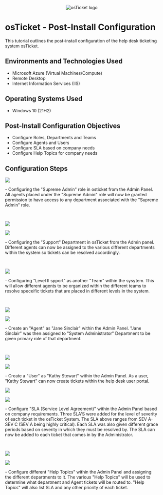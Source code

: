 <p align="center">
<img src="https://i.imgur.com/Clzj7Xs.png" alt="osTicket logo"/>
</p>

<h1>osTicket - Post-Install Configuration</h1>
This tutorial outlines the post-install configuration of the help desk ticketing system osTicket.<br />




<h2>Environments and Technologies Used</h2>

- Microsoft Azure (Virtual Machines/Compute)
- Remote Desktop
- Internet Information Services (IIS)

<h2>Operating Systems Used </h2>

- Windows 10</b> (21H2)

<h2>Post-Install Configuration Objectives</h2>

- Configure Roles, Departments and Teams
- Configure Agents and Users
- Configure SLA based on company needs
- Configure Help Topics for company needs


<h2>Configuration Steps</h2>

<p> 
<img src="https://i.imgur.com/dsXO3fk.png"/>


</p>
<p>
- Configuring the "Supreme Admin" role in osticket from the Admin Panel. All agents placed under the "Supreme Admin" role will now be granted permission to have access to any department associated with the "Supreme Admin" role. 
</p>
<br /> 

<p> 
<img src="https://i.imgur.com/DElnV6X.png"/> 
</p> 
<img src="https://i.imgur.com/sLfglbG.png"/>
</p> 
<p>
- Configuring the "Support" Department in osTicket from the Admin panel. Different agents can now be assigned to the various different departments within the system so tickets can be resolved accordingly. 
</p>
<br />

<p>
<img src="https://i.imgur.com/S5VBRv7.png"/>
</p>
<p>
- Configuring "Level II spport" as another "Team" within the sysytem. This will allow different agents to be organized within the different teams to resolve speceific tickets that are placed in different levels in the system. 
</p>
<br /> 

<p> 
<img src="https://i.imgur.com/iS8UEbC.png"/> 
</p> 
<img src="https://i.imgur.com/42owwvP.png"/> 
</p> 
<p> 
- Create an "Agent" as "Jane Sinclair" within the Admin Panel. "Jane Sinclair" was then assigned to "System Administrator" Department to be given primary role of that department. 
</p> 
<br /> 

<p> 
<img src="https://i.imgur.com/OeQBJwl.png"/> 
<p>
<img src="https://i.imgur.com/7yalCMp.png"/> 
</p> 
<p> 
- Create a "User" as "Kathy Stewart" within the Admin Panel. As a user, "Kathy Stewart" can now create tickets within the help desk user portal. 


<p> 
<img src="https://i.imgur.com/A0hPTsU.png"/> 
<p> 
<img src="https://i.imgur.com/uiDb1BW.png"/> 
</p> 
<p> 
- Configure "SLA (Service Level Agreement)" within the Admin Panel based on company requirements. Three SLA'S were added for the level of severity of each ticket in the osTicket System. The SLA above ranges from SEV A-SEV C (SEV A being highly critical). Each SLA was also given different grace periods based on severity in which they must be resolved by. The SLA can now be added to each ticket that comes in by the Administrator. 
</p> 
<br /> 

<p> 
<img src="https://i.imgur.com/2h5HMK9.png"/> 
<p> 
<img src="https://i.imgur.com/ryjBL0E.png"/> 
</p> 
<p> 
- Configure different "Help Topics" within the Admin Panel and assigning the different departments to it. The various "Help Topics" will be used to determine what department and Agent tickets will be routed to. "Help Topics" will also list SLA and any other priority of each ticket.

